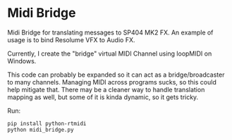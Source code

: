 # Midi Bridge
Midi Bridge for translating messages to SP404 MK2 FX. An example of usage is to bind Resolume VFX to Audio FX.

Currently, I create the "bridge" virtual MIDI Channel using loopMIDI on Windows. 

This code can probably be expanded so it can act as a bridge/broadcaster to many channels. Managing MIDI across programs sucks, so this could help mitigate that. There may be a cleaner way to handle translation mapping as well, but some of it is kinda dynamic, so it gets tricky. 

Run:
```
pip install python-rtmidi
python midi_bridge.py
```

